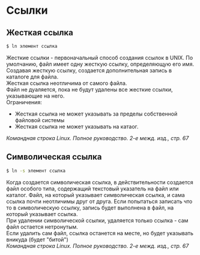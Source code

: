 # Ссылки
## Жесткая ссылка
```bash
$ ln элемент ссылка
```
Жесткие ссылки - первоначальный способ создания ссылок в UNIX. По умолчанию, файл имеет одну жесткую ссылку, определяющую его имя. Создавая жесткую ссылку, создается дополнительная запись в каталоге для файла.<br/>
Жесткая ссылка неотличима от самого файла.<br/>
Файл не дуаляется, пока не будут удалены все жесткие ссылки, указывающие на него.<br/>
Ограничения:

* Жесткая ссылка не может указывать за пределы собственной файловой системы
* Жесткая ссылка не может указывать на катаог.

*Командная строка Linux. Полное руководство. 2-е межд. изд., стр. 67*

## Символическая ссылка
```bash
$ ln -s элемент ссылка
```
Когда создается символическая ссылка, в действительности создается файл особого типа, содержащий текстовый указатель на файл или каталог.
Файл, на который указывает символическая ссылка, и сама ссылка почти неотличимы друг от друга. Если попытаться записать что то в символическую ссылку, запись будет выполнена в файл, на который указывает ссылка.<br/>
При удалении символической ссылки, удаляется только ссылка - сам файл остается нетронутым.<br/>
Если удалить сам файл, ссылка останется на месте, но будет указывать вникуда (будет "битой")<br/>
*Командная строка Linux. Полное руководство. 2-е межд. изд., стр. 67*